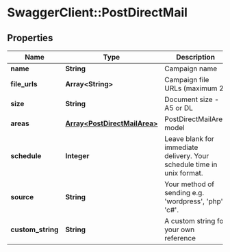 # SwaggerClient::PostDirectMail

## Properties
Name | Type | Description | Notes
------------ | ------------- | ------------- | -------------
**name** | **String** | Campaign name | 
**file_urls** | **Array&lt;String&gt;** | Campaign file URLs (maximum 2) | 
**size** | **String** | Document size - A5 or DL | 
**areas** | [**Array&lt;PostDirectMailArea&gt;**](PostDirectMailArea.md) | PostDirectMailArea model | 
**schedule** | **Integer** | Leave blank for immediate delivery. Your schedule time in unix format. | [optional] [default to 0]
**source** | **String** | Your method of sending e.g. &#39;wordpress&#39;, &#39;php&#39;, &#39;c#&#39;. | [optional] [default to &#39;sdk&#39;]
**custom_string** | **String** | A custom string for your own reference | [optional] 


